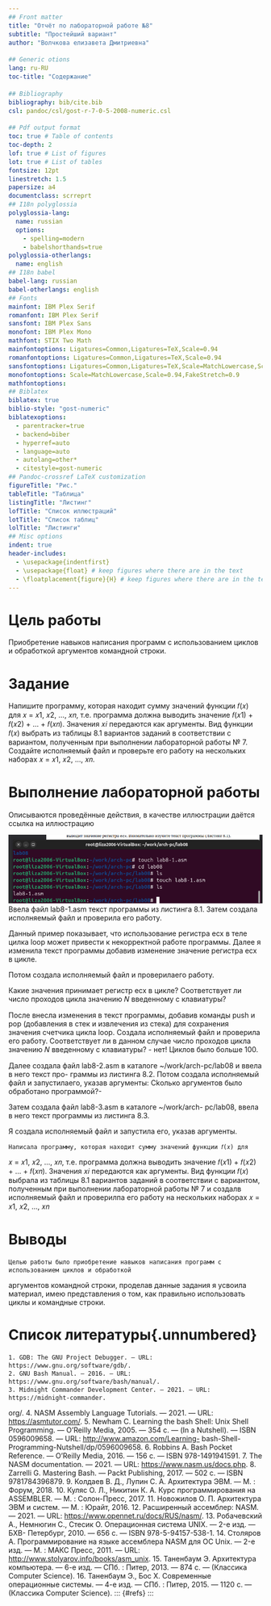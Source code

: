 ```yaml
---
## Front matter
title: "Отчёт по лабораторной работе №8"
subtitle: "Простейший вариант"
author: "Волчкова елизавета Дмитриевна"

## Generic otions
lang: ru-RU
toc-title: "Содержание"

## Bibliography
bibliography: bib/cite.bib
csl: pandoc/csl/gost-r-7-0-5-2008-numeric.csl

## Pdf output format
toc: true # Table of contents
toc-depth: 2
lof: true # List of figures
lot: true # List of tables
fontsize: 12pt
linestretch: 1.5
papersize: a4
documentclass: scrreprt
## I18n polyglossia
polyglossia-lang:
  name: russian
  options:
	- spelling=modern
	- babelshorthands=true
polyglossia-otherlangs:
  name: english
## I18n babel
babel-lang: russian
babel-otherlangs: english
## Fonts
mainfont: IBM Plex Serif
romanfont: IBM Plex Serif
sansfont: IBM Plex Sans
monofont: IBM Plex Mono
mathfont: STIX Two Math
mainfontoptions: Ligatures=Common,Ligatures=TeX,Scale=0.94
romanfontoptions: Ligatures=Common,Ligatures=TeX,Scale=0.94
sansfontoptions: Ligatures=Common,Ligatures=TeX,Scale=MatchLowercase,Scale=0.94
monofontoptions: Scale=MatchLowercase,Scale=0.94,FakeStretch=0.9
mathfontoptions:
## Biblatex
biblatex: true
biblio-style: "gost-numeric"
biblatexoptions:
  - parentracker=true
  - backend=biber
  - hyperref=auto
  - language=auto
  - autolang=other*
  - citestyle=gost-numeric
## Pandoc-crossref LaTeX customization
figureTitle: "Рис."
tableTitle: "Таблица"
listingTitle: "Листинг"
lofTitle: "Список иллюстраций"
lotTitle: "Список таблиц"
lolTitle: "Листинги"
## Misc options
indent: true
header-includes:
  - \usepackage{indentfirst}
  - \usepackage{float} # keep figures where there are in the text
  - \floatplacement{figure}{H} # keep figures where there are in the text
---
```


# Цель работы

Приобретение навыков написания программ с использованием циклов и обработкой
аргументов командной строки.

# Задание

Напишите программу, которая находит сумму значений функции 𝑓(𝑥) для
𝑥 = 𝑥1, 𝑥2, ..., 𝑥𝑛, т.е. программа должна выводить значение 𝑓(𝑥1) + 𝑓(𝑥2) + ... + 𝑓(𝑥𝑛).
Значения 𝑥𝑖 передаются как аргументы. Вид функции 𝑓(𝑥) выбрать из таблицы
8.1 вариантов заданий в соответствии с вариантом, полученным при выполнении
лабораторной работы № 7. Создайте исполняемый файл и проверьте его работу на
нескольких наборах 𝑥 = 𝑥1, 𝑥2, ..., 𝑥𝑛.



# Выполнение лабораторной работы

Описываются проведённые действия, в качестве иллюстрации даётся ссылка на иллюстрацию

![2](./image/2lab08.jpg)
Ввела файл lab8-1.asm текст программы из листинга 8.1. Затем создала исполняемый файл
и проверила его работу.

Данный пример показывает, что использование регистра ecx в теле цилка loop может
привести к некорректной работе программы. Далее я изменила текст программы добавив изменение
значение регистра ecx в цикле.

Потом создала исполняемый файл и проверилаего работу. 

Какие значения принимает регистр
ecx в цикле? Соответствует ли число проходов цикла значению 𝑁 введенному с клавиатуры?

После внесла  изменения в текст программы, добавив команды push
и pop (добавления в стек и извлечения из стека) для сохранения значения счетчика цикла
loop.
Создала исполняемый файл и проверила его работу. 
Соответствует ли в данном случае
число проходов цикла значению 𝑁 введенному с клавиатуры? - нет! Циклов было больше 100.

Далее создала файл lab8-2.asm в каталоге ~/work/arch-pc/lab08 и ввела в него текст про-
граммы из листинга 8.2.
Потом создала исполняемый файл и запустилаего, указав аргументы:
Ckолько аргументов было обработано программой?-


Затем создала файл lab8-3.asm в каталоге ~/work/arch-
pc/lab08, ввела в него текст программы из листинга 8.3.

Я создала исполняемый файл и запустила его, указав аргументы. 


	Написала программу, которая находит сумму значений функции 𝑓(𝑥) для
𝑥 = 𝑥1, 𝑥2, ..., 𝑥𝑛, т.е. программа должна выводить значение 𝑓(𝑥1) + 𝑓(𝑥2) + ... + 𝑓(𝑥𝑛).
Значения 𝑥𝑖 передаются как аргументы. 
	Вид функции 𝑓(𝑥) выбрала из таблицы 8.1 вариантов заданий в соответствии с вариантом, полученным при выполнении лабораторной работы № 7 и создалв исполняемый файл и проверилпа его работу на
нескольких наборах 𝑥 = 𝑥1, 𝑥2, ..., 𝑥𝑛
# Выводы
	Целью работы было приобретение навыков написания программ с использованием циклов и обработкой
аргументов командной строки, проделав данные задания я усвоила материал, имею представления о том, как правильно использовать циклы и командные строки.


# Список литературы{.unnumbered}
	1. GDB: The GNU Project Debugger. — URL: https://www.gnu.org/software/gdb/.
	2. GNU Bash Manual. — 2016. — URL: https://www.gnu.org/software/bash/manual/.
	3. Midnight Commander Development Center. — 2021. — URL: https://midnight-commander.
org/.
	4. NASM Assembly Language Tutorials. — 2021. — URL: https://asmtutor.com/.
	5. Newham C. Learning the bash Shell: Unix Shell Programming. — O’Reilly Media, 2005. —
354 с. — (In a Nutshell). — ISBN 0596009658. — URL: http://www.amazon.com/Learning-
bash-Shell-Programming-Nutshell/dp/0596009658.
	6. Robbins A. Bash Pocket Reference. — O’Reilly Media, 2016. — 156 с. — ISBN 978-1491941591.
	7. The NASM documentation. — 2021. — URL: https://www.nasm.us/docs.php.
	8. Zarrelli G. Mastering Bash. — Packt Publishing, 2017. — 502 с. — ISBN 9781784396879.
	9. Колдаев В. Д., Лупин С. А. Архитектура ЭВМ. — М. : Форум, 2018.
	10. Куляс О. Л., Никитин К. А. Курс программирования на ASSEMBLER. — М. : Солон-Пресс,
2017.
	11. Новожилов О. П. Архитектура ЭВМ и систем. — М. : Юрайт, 2016.
	12. Расширенный ассемблер: NASM. — 2021. — URL: https://www.opennet.ru/docs/RUS/nasm/.
	13. Робачевский А., Немнюгин С., Стесик О. Операционная система UNIX. — 2-е изд. — БХВ-
Петербург, 2010. — 656 с. — ISBN 978-5-94157-538-1.
	14. Столяров А. Программирование на языке ассемблера NASM для ОС Unix. — 2-е изд. —
М. : МАКС Пресс, 2011. — URL: http://www.stolyarov.info/books/asm_unix.
	15. Таненбаум Э. Архитектура компьютера. — 6-е изд. — СПб. : Питер, 2013. — 874 с. —
(Классика Computer Science).
	16. Таненбаум Э., Бос Х. Современные операционные системы. — 4-е изд. — СПб. : Питер,
2015. — 1120 с. — (Классика Computer Science).
::: {#refs}
:::
